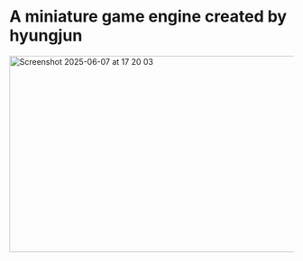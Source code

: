 # A miniature game engine created by hyungjun
<img width="1307" height="349" alt="Screenshot 2025-06-07 at 17 20 03" src="https://github.com/user-attachments/assets/b83653d4-2c04-45bb-9f7e-4baea216ac5e" />
